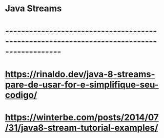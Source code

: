 # Java Streams


# ------------------------------------------------------------------------------------------
# https://rinaldo.dev/java-8-streams-pare-de-usar-for-e-simplifique-seu-codigo/
# https://winterbe.com/posts/2014/07/31/java8-stream-tutorial-examples/  



